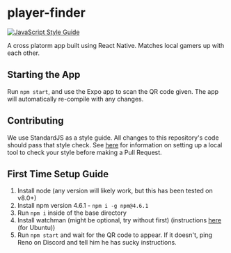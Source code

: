 # player-finder

[![JavaScript Style Guide](https://img.shields.io/badge/code_style-standard-brightgreen.svg)](https://standardjs.com)

A cross platorm app built using React Native. Matches local gamers up with each other.

## Starting the App

Run `npm start`, and use the Expo app to scan the QR code given. The app will automatically re-compile with any changes.

## Contributing

We use StandardJS as a style guide. All changes to this repository's code should pass that style check. See [here](https://standardjs.com/index.html#install) for information on setting up a local tool to check your style before making a Pull Request.

## First Time Setup Guide
1. Install node (any version will likely work, but this has been tested on v8.0+)
2. Install npm version 4.6.1 - `npm i -g npm@4.6.1`
3. Run `npm i` inside of the base directory
4. Install watchman (might be optional, try without first) (instructions [here](https://medium.com/@vonchristian/how-to-setup-watchman-on-ubuntu-16-04-53196cc0227c) (for Ubuntu))
5. Run `npm start` and wait for the QR code to appear. If it doesn't, ping Reno on Discord and tell him he has sucky instructions.
